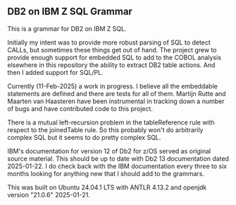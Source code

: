 ## DB2 on IBM Z SQL Grammar

This is a grammar for DB2 on IBM Z SQL.

Initially my intent was to provide more robust parsing of SQL to detect CALLs, but sometimes these things get out of hand.  The project grew to provide enough support for embedded SQL to add to the COBOL analysis elsewhere in this repository the ability to extract DB2 table actions.  And then I added support for SQL/PL.

Currently (11-Feb-2025) a work in progress.  I believe all the embeddable statements are defined and there are tests for all of them.  Martijn Rutte and Maarten van Haasteren have been instrumental in tracking down a number of bugs and have contributed code to this project.

There is a mutual left-recursion problem in the tableReference rule with respect to the joinedTable rule.  So this probably won't do arbitrarily complex SQL but it seems to do pretty complex SQL.

IBM's documentation for version 12 of Db2 for z/OS served as original source material.  This should be up to date with Db2 13 documentation dated 2025-01-22.  I do check back with the IBM documentation every three to six months looking for anything new that I should add to the grammars.

This was built on Ubuntu 24.04.1 LTS with ANTLR 4.13.2 and openjdk version "21.0.6" 2025-01-21.


